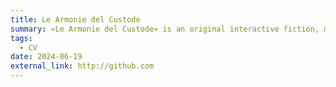```yaml
---
title: Le Armonie del Custode
summary: «Le Armonie del Custode» is an original interactive fiction, made in Italian, using Java
tags:
  - CV
date: 2024-06-19
external_link: http://github.com
---
```

